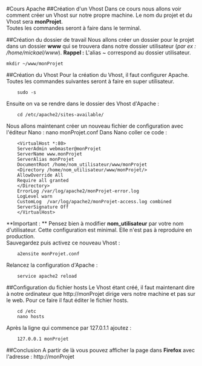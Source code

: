 #Cours Apache
##Création d'un Vhost
Dans ce cours nous allons voir comment créer un Vhost sur notre propre machine. Le nom du projet et du Vhost sera **monProjet**.  
Toutes les commandes seront à faire dans le terminal.


##Création du dossier de travail
Nous allons créer un dossier pour le projet dans un dossier **www** qui se trouvera dans notre dossier utilisateur (*par ex : /home/mickael/www*).
**Rappel :** L'alias ~ correspond au dossier utilisateur.


    mkdir ~/www/monProjet


##Création du Vhost
Pour la création du Vhost, il faut configurer Apache. Toutes les commandes suivantes seront à faire en super utilisateur.


        sudo -s
Ensuite on va se rendre dans le dossier des Vhost d'Apache :


        cd /etc/apache2/sites-available/
Nous allons maintenant créer un nouveau fichier de configuration avec l'éditeur Nano :
        nano monProjet.conf
Dans Nano coller ce code :


        <VirtualHost *:80>
        ServerAdmin webmaster@monProjet
        ServerName www.monProjet
        ServerAlias monProjet
        DocumentRoot /home/nom_utilisateur/www/monProjet
        <Directory /home/nom_utilisateur/www/monProjet/>
        AllowOverride All
        Require all granted
        </Directory>
        ErrorLog /var/log/apache2/monProjet-error.log
        LogLevel warn
        CustomLog  /var/log/apache2/monProjet-access.log combined
        ServerSignature Off
        </VirtualHost>

**Important : ** Pensez bien à modifier **nom_utilisateur** par votre nom d'utilisateur. Cette configuration est minimal. Elle n'est pas à reproduire en production.  
Sauvegardez puis activez ce nouveau Vhost :


        a2ensite monProjet.conf
Relancez la configuration d'Apache :


        service apache2 reload


##Configuration du fichier hosts
Le Vhost étant créé, il faut maintenant dire à notre ordinateur que http://monProjet dirige vers notre machine et pas sur le web. Pour ce faire il faut éditer le fichier hosts.


        cd /etc
        nano hosts


Après la ligne qui commence par 127.0.1.1 ajoutez :


        127.0.0.1 monProjet


##Conclusion
A partir de là vous pouvez afficher la page dans **Firefox** avec l'adresse : http://monProjet
